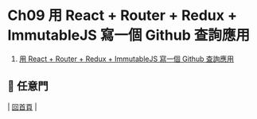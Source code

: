 # Ch09 用 React + Router + Redux + ImmutableJS 寫一個 Github 查詢應用

1. [用 React + Router + Redux + ImmutableJS 寫一個 Github 查詢應用](https://github.com/kdchang/reactjs101/blob/master/Ch09/react-router-redux-github-finder.md)

## :door: 任意門
| [回首頁](https://github.com/kdchang/reactjs101) |